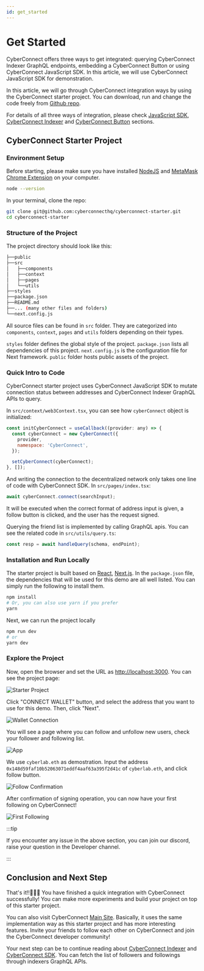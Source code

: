 ```yaml
---
id: get_started
---
```

# Get Started

CyberConnect offers three ways to get integrated: querying CyberConnect Indexer GraphQL endpoints, embedding a CyberConnect Button or using CyberConnect JavaScript SDK. In this article, we will use CyberConnect JavaScript SDK for demonstration. 

In this article, we will go through CyberConnect integration ways by using the CyberConnect starter project. You can download, run and change the code freely from [Github repo](https://github.com/cyberconnecthq/cyberconnect-starter).

For details of all three ways of integration, please check [JavaScript SDK](./Apis/installation), [CyberConnect Indexer](./Apis/about_indexer) and [CyberConnect Button](./Apis/follow_button) sections.

## CyberConnect Starter Project

### Environment Setup

Before starting, please make sure you have installed [NodeJS](https://nodejs.org/en/) and [MetaMask Chrome Extension](https://metamask.io/) on your computer.

```bash
node --version
```

In your terminal, clone the repo:

```bash
git clone git@github.com:cyberconnecthq/cyberconnect-starter.git
cd cyberconnect-starter
```

### Structure of the Project

The project directory should look like this:
```bash
├──public
├──src
│   ├──components
│   ├──context
│   ├──pages
│   └──utils
├──styles
├──package.json
├──README.md
├──... (many other files and folders)
└──next.config.js
```

All source files can be found in `src` folder. They are categorized into `components`, `context`, `pages` and `utils` folders depending on their types.

`styles` folder defines the global style of the project. `package.json` lists all dependencies of this project. `next.config.js` is the configuration file for Next framework. `public` folder hosts public assets of the project.

### Quick Intro to Code

CyberConnect starter project uses CyberConnect JavaScript SDK to mutate connection status between addresses and CyberConnect Indexer GraphQL APIs to query.

In `src/context/web3Context.tsx`, you can see how `cyberConnect` object is initialized:

```js
const initCyberConnect = useCallback((provider: any) => {
  const cyberConnect = new CyberConnect({
    provider,
    namespace: 'CyberConnect',
  });

  setCyberConnect(cyberConnect);
}, []);
```

And writing the connection to the decentralized network only takes one line of code with CyberConnect SDK. In `src/pages/index.tsx`:

```js
await cyberConnect.connect(searchInput);
```

It will be executed when the correct format of address input is given, a follow button is clicked, and the user has the request signed.

Querying the friend list is implemented by calling GraphQL apis. You can see the related code in `src/utils/query.ts`:

```js
const resp = await handleQuery(schema, endPoint);
```
### Installation and Run Locally

The starter project is built based on [React](https://reactjs.org/), [Next.js](https://nextjs.org/). In the `package.json` file, the dependencies that will be used for this demo are all well listed. You can simply run the following to install them.

```bash
npm install
# Or, you can also use yarn if you prefer
yarn
```

Next, we can run the project locally 

```bash
npm run dev
# or
yarn dev
```

### Explore the Project

Now, open the browser and set the URL as [http://localhost:3000](http://localhost:3000). You can see the project page:

![Starter Project](../static/img/tutorial/starter_started.png)

Click "CONNECT WALLET" button, and select the address that you want to use for this demo. Then, click "Next". 

![Wallet Connection](../static/img/tutorial/connect_wallet.png)

You will see a page where you can follow and unfollow new users, check your follower and following list. 

![App](../static/img/tutorial/app.png)

We use `cyberlab.eth` as demostration. Input the address `0x148d59faf10b52063071eddf4aaf63a395f2d41c` of `cyberlab.eth`, and click follow button. 

![Follow Confirmation](../static/img/tutorial/confirm.png)

After confirmation of signing operation, you can now have your first following on CyberConnect!

![First Following](../static/img/tutorial/first_following.png)

:::tip

If you encounter any issue in the above section, you can join our discord, raise your question in the Developer channel. 

:::

## Conclusion and Next Step

That's it!!👏👏👏  You have finished a quick integration with CyberConnect successfully! You can make more experiments and build your project on top of this starter project. 

You can also visit CyberConnect [Main Site](app.cyberconnect.me). Basically, it uses the same implementation way as this starter project and has more interesting features. Invite your friends to follow each other on CyberConnect and join the CyberConnect developer community!

Your next step can be to continue reading about [CyberConnect Indexer](./Apis/about_indexer) and [CyberConnect SDK](./Apis/installation). You can fetch the list of followers and followings through indexers GraphQL APIs. 
